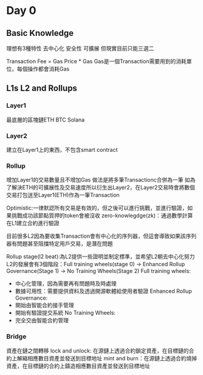 # Day 0
## Basic Knowledge
理想有3種特性
去中心化
安全性
可擴展
但現實目前只能三選二

Transaction Fee = Gas Price * Gas
Gas是一個Transaction需要用到的消耗單位，每個操作都會消耗Gas

## L1s L2 and Rollups
### Layer1
最底層的區塊鏈ETH BTC Solana

### Layer2
建立在Layer1上的東西，不包含smart contract

### Rollup
增加Layer1的交易數量且不增加Gas
做法是將多筆Transactionc合併為一筆
如為了解決ETH的可擴展性及交易速度所以衍生出Layer2，在Layer2交易時會將數個交易打包送至Layer1(ETH)作為一筆Transaction

Optimistic:一律默認所有交易是有效的，但之後可以進行挑戰，並進行驗證，如果挑戰成功該節點質押的token會被沒收
zero-knowlegdge(zk)：通過數學計算在L1建立合約進行驗證 

目前很多L2因為要收集Transaction會有中心化的序列器，但這會導致如果該序列器有問題甚至阻擋特定用戶交易，是潛在問題

Rollup stage(l2 beat):為L2提供一些證明並制定標準，並希望L2朝去中心化努力
L2的發展會有3個階段：Full training wheels(stage 0) -> Enhanced Rollup Governance(Stage 1) -> No Training Wheels(Stage 2)
Full training wheels:
* 中心化管理，因為需要再有問題時及時處理
* 數據可用性：需要提供資料及透過開源軟體給使用者驗證
Enhanced Rollup Governance:
* 開始由智能合約接手管理
* 開始有驗證提交系統
No Training Wheels:
* 完全交由智能合約管理

### Bridge
資產在鏈之間轉移
lock and unlock: 在源鏈上透過合約鎖定資產，在目標鏈的合約上解縮相應數目資產並發送到目標地址
mint and burn：在源鏈上透過合約燒掉資產，在目標鏈的合約上鑄造相應數目資產並發送到目標地址
